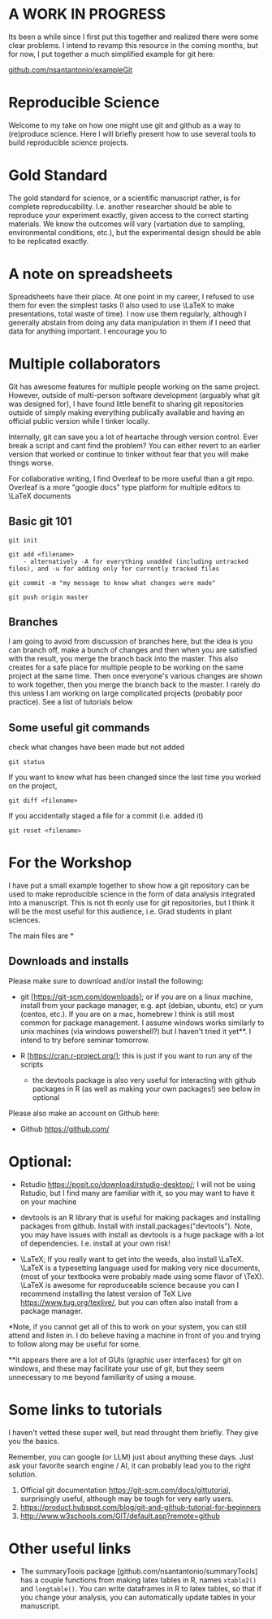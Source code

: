 # A WORK IN PROGRESS

Its been a while since I first put this together and realized there were some clear problems. I intend to revamp this resource in the coming months, but for now, I put together a much simplified example for git here:

[github.com/nsantantonio/exampleGit](https://github.com/nsantantonio/exampleGit)


# Reproducible Science

Welcome to my take on how one might use git and github as a way to (re)produce science. Here I will briefly present how to use several tools to build reproducible science projects. 

# Gold Standard

The gold standard for science, or a scientific manuscript rather, is for complete reproducability. I.e. another researcher should be able to reproduce your experiment exactly, given access to the correct starting materials. We know the outcomes will vary (vartiation due to sampling, environmental conditions, etc.), but the experimental design should be able to be replicated exactly. 

# A note on spreadsheets

Spreadsheets have their place. At one point in my career, I refused to use them for even the simplest tasks (I also used to use \LaTeX to make presentations, total waste of time). I now use them regularly, although I generally abstain from doing any data manipulation in them if I need that data for anything important. I encourage you to 

# Multiple collaborators

Git has awesome features for multiple people working on the same project. However, outside of multi-person software development (arguably what git was designed for), I have found little benefit to sharing git repositories outside of simply making everything publically available and having an official public version while I tinker locally.  

Internally, git can save you a lot of heartache through version control. Ever break a script and cant find the problem? You can either revert to an earlier version that worked or continue to tinker without fear that you will make things worse. 

For collaborative writing, I find Overleaf to be more useful than a git repo. Overleaf is a more "google docs" type platform for multiple editors to \LaTeX documents

## Basic git 101

	git init

	git add <filename>
		- alternatively -A for everything unadded (including untracked files), and -u for adding only for currently tracked files

	git commit -m "my message to know what changes were made"

	git push origin master

## Branches

I am going to avoid from discussion of branches here, but the idea is you can branch off, make a bunch of changes and then when you are satisfied with the result, you merge the branch back into the master. This also creates for a safe place for multiple people to be working on the same project at the same time. Then once everyone's various changes are shown to work together, then you merge the branch back to the master. I rarely do this unless I am working on large complicated projects (probably poor practice). See a list of tutorials below

## Some useful git commands

check what changes have been made but not added
	
	git status

If you want to know what has been changed since the last time you worked on the project,
	
	git diff <filename>

If you accidentally staged a file for a commit (i.e. added it)

	git reset <filename>

# For the Workshop

I have put a small example together to show how a git repository can be used to make reproducible science in the form of data analysis integrated into a manuscript. This is not th eonly use for git repositories, but I think it will be the most useful for this audience, i.e. Grad students in plant sciences.

The main files are 
* 

## Downloads and installs
Please make sure to download and/or install the following:

- git [https://git-scm.com/downloads]; or if you are on a linux machine, install from your package manager, e.g. apt (debian, ubuntu, etc) or yum (centos, etc.). If you are on a mac, homebrew I think is still most common for package management. I assume windows works similarly to unix machines (via windows powershell?) but I haven't tried it yet**. I intend to try before seminar tomorrow. 

- R [https://cran.r-project.org/]; this is just if you want to run any of the scripts
	- the devtools package is also very useful for interacting with github packages in R (as well as making your own packages!) see below in optional


Please also make an account on Github here:
- Github <https://github.com/>

# Optional:

- Rstudio <https://posit.co/download/rstudio-desktop/>; I will not be using Rstudio, but I find many are familiar with it, so you may want to have it on your machine

- devtools is an R library that is useful for making packages and installing packages from github. Install with install.packages("devtools"). Note, you may have issues with install as devtools is a huge package with a lot of dependencies. I.e. install at your own risk!

- \LaTeX; If you really want to get into the weeds, also install \LaTeX. \LaTeX is a typesetting language used for making very nice documents, (most of your textbooks were probably made using some flavor of \TeX). \LaTeX is awesome for reproduceable science because you can I recommend installing the latest version of TeX Live <https://www.tug.org/texlive/>, but you can often also install from a package manager. 


*Note, if you cannot get all of this to work on your system, you can still attend and listen in. I do believe having a machine in front of you and trying to follow along may be useful for some.

**it appears there are a lot of GUIs (graphic user interfaces) for git on windows, and these may facilitate your use of git, but they seem unnecessary to me beyond familiarity of using a mouse.

# Some links to tutorials

I haven't vetted these super well, but read throught them briefly. They give you the basics. 

Remember, you can google (or LLM) just about anything these days. Just ask your favorite search engine / AI, it can probably lead you to the right solution. 

1. Official git documentation <https://git-scm.com/docs/gittutorial>, surprisingly useful, although may be tough for very early users. 
2. <https://product.hubspot.com/blog/git-and-github-tutorial-for-beginners>
3. <http://www.w3schools.com/GIT/default.asp?remote=github>

# Other useful links 

- The summaryTools package [github.com/nsantantonio/summaryTools] has a couple functions from making latex tables in R, names `xtable2()` and `longtable()`. You can write dataframes in R to latex tables, so that if you change your analysis, you can automatically update tables in your manuscript.
